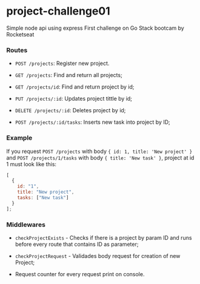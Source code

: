 # project-challenge01
Simple node api using express
First challenge on Go Stack bootcam by Rocketseat

### Routes

- `POST /projects`: Register new project.

- `GET /projects`: Find and return all projects;

- `GET /projects/id`: Find and return project by id;

- `PUT /projects/:id`: Updates project tittle by id;

- `DELETE /projects/:id`: Deletes project by id;

- `POST /projects/:id/tasks`: Inserts new task into project by ID;

### Example

If you request `POST /projects` with body `{ id: 1, title: 'New project' }` and  `POST /projects/1/tasks` with body `{ title: 'New task' }`, project at id 1 must look like this:

```js
[
  {
    id: "1",
    title: "New project",
    tasks: ["New task"]
  }
];
```

### Middlewares

-  `checkProjectExists` - Checks if there is a project by param ID and runs before every route that contains ID as parameter;

-  `checkProjectRequest` - Validades body request for creation of new Project;

-   Request counter for every request print on console.

